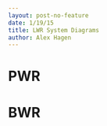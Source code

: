 ```yaml
---
layout: post-no-feature
date: 1/19/15
title: LWR System Diagrams
author: Alex Hagen
---
```



PWR
===

BWR
===
